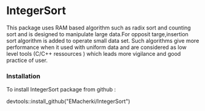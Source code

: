 # IntegerSort
This package uses RAM based algorithm such as radix sort and counting sort and is designed to manipulate large data.For opposit targe,insertion sort algorithm is added to operate small data set. Such algorithms give more performance when it used with uniform data and are considered as low level tools (C/C++ ressources ) which leads more vigilance and good practice of user.

### Installation
To install IntegerSort package from github :

devtools::install_github("EMacherki/IntegerSort")
